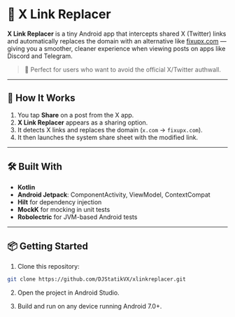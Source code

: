 # 🔗 X Link Replacer

**X Link Replacer** is a tiny Android app that intercepts shared X (Twitter) links and automatically replaces the domain with an alternative like [fixupx.com](https://fixupx.com) — giving you a smoother, cleaner experience when viewing posts on apps like Discord and Telegram.

> 🚀 Perfect for users who want to avoid the official X/Twitter authwall.

---

## 🧠 How It Works

1. You tap **Share** on a post from the X app.
2. **X Link Replacer** appears as a sharing option.
3. It detects X links and replaces the domain (`x.com` → `fixupx.com`).
4. It then launches the system share sheet with the modified link.

---

## 🛠️ Built With

- **Kotlin**
- **Android Jetpack**: ComponentActivity, ViewModel, ContextCompat
- **Hilt** for dependency injection
- **MockK** for mocking in unit tests
- **Robolectric** for JVM-based Android tests

---

## 📦 Getting Started

1. Clone this repository:

```bash
git clone https://github.com/DJStatikVX/xlinkreplacer.git
```

2. Open the project in Android Studio.

3. Build and run on any device running Android 7.0+.
